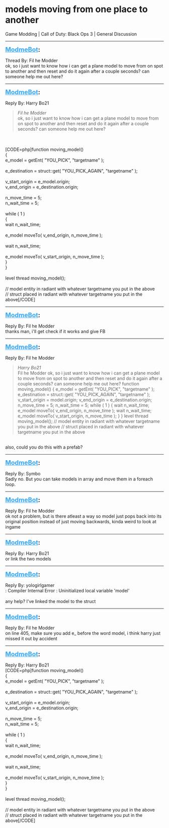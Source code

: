 # models moving from one place to another
Game Modding | Call of Duty: Black Ops 3 | General Discussion

---
<strong style="font-size: 1.4em;"><span style="text-decoration: underline;text-decoration-color: #34a7f9;"><span style="color:#34a7f9;">ModmeBot</span></span>:</strong>

<p>Thread By: Fil he Modder<br />ok, so i just want to know how i can get a plane model to move from on spot to another and then reset and do it again after a couple seconds? can someone help me out here?</p>

---
<strong style="font-size: 1.4em;"><span style="text-decoration: underline;text-decoration-color: #34a7f9;"><span style="color:#34a7f9;">ModmeBot</span></span>:</strong>

<p>Reply By: Harry Bo21<br /><blockquote><em>Fil he Modder</em><br />ok, so i just want to know how i can get a plane model to move from on spot to another and then reset and do it again after a couple seconds? can someone help me out here?  </blockquote><br /> <br />[CODE=php]function moving_model()<br />{<br />	e_model = getEnt( &quot;YOU_PICK&quot;, &quot;targetname&quot; );<br />	<br />	e_destination = struct::get( &quot;YOU_PICK_AGAIN&quot;, &quot;targetname&quot; );<br />	<br />	v_start_origin = e_model.origin;<br />	v_end_origin = e_destination.origin;<br />	<br />	n_move_time = 5;<br />	n_wait_time = 5;<br />	<br />	while ( 1 )<br />	{<br />		wait n_wait_time;<br />		<br />		e_model moveTo( v_end_origin, n_move_time );<br />		<br />		wait n_wait_time;<br />		<br />		e_model moveTo( v_start_origin, n_move_time );<br />	}<br />}<br /><br />level thread moving_model();<br /><br />// model entity in radiant with whatever targetname you put in the above<br />// struct placed in radiant with whatever targetname you put in the above[/CODE]</p>

---
<strong style="font-size: 1.4em;"><span style="text-decoration: underline;text-decoration-color: #34a7f9;"><span style="color:#34a7f9;">ModmeBot</span></span>:</strong>

<p>Reply By: Fil he Modder<br />thanks man, i&#39;ll get check if it works and give FB</p>

---
<strong style="font-size: 1.4em;"><span style="text-decoration: underline;text-decoration-color: #34a7f9;"><span style="color:#34a7f9;">ModmeBot</span></span>:</strong>

<p>Reply By: Fil he Modder<br /><blockquote><em>Harry Bo21</em><br />Fil he Modder ok, so i just want to know how i can get a plane model to move from on spot to another and then reset and do it again after a couple seconds? can someone help me out here?     function moving_model() { e_model = getEnt( &quot;YOU_PICK&quot;, &quot;targetname&quot; ); e_destination = struct::get( &quot;YOU_PICK_AGAIN&quot;, &quot;targetname&quot; ); v_start_origin = model.origin; v_end_origin = e_destination.origin; n_move_time = 5; n_wait_time = 5; while ( 1 ) { wait n_wait_time; e_model moveTo( v_end_origin, n_move_time ); wait n_wait_time; e_model moveTo( v_start_origin, n_move_time ); } } level thread moving_model(); // model entity in radiant with whatever targetname you put in the above // struct placed in radiant with whatever targetname you put in the above</blockquote><br /> also, could you do this with a prefab?</p>

---
<strong style="font-size: 1.4em;"><span style="text-decoration: underline;text-decoration-color: #34a7f9;"><span style="color:#34a7f9;">ModmeBot</span></span>:</strong>

<p>Reply By: Symbo<br />Sadly no. But you can take models in array and move them in a foreach loop.</p>

---
<strong style="font-size: 1.4em;"><span style="text-decoration: underline;text-decoration-color: #34a7f9;"><span style="color:#34a7f9;">ModmeBot</span></span>:</strong>

<p>Reply By: Fil he Modder<br />ok not a problem, but is there atleast a way so model just pops back into its original position instead of just moving backwards, kinda weird to look at ingame</p>

---
<strong style="font-size: 1.4em;"><span style="text-decoration: underline;text-decoration-color: #34a7f9;"><span style="color:#34a7f9;">ModmeBot</span></span>:</strong>

<p>Reply By: Harry Bo21<br />or link the two models</p>

---
<strong style="font-size: 1.4em;"><span style="text-decoration: underline;text-decoration-color: #34a7f9;"><span style="color:#34a7f9;">ModmeBot</span></span>:</strong>

<p>Reply By: yologirlgamer<br />: Compiler Internal Error : Uninitialized local variable &#39;model&#39;<br /> <br />any help? I&#39;ve linked the model to the struct</p>

---
<strong style="font-size: 1.4em;"><span style="text-decoration: underline;text-decoration-color: #34a7f9;"><span style="color:#34a7f9;">ModmeBot</span></span>:</strong>

<p>Reply By: Fil he Modder<br />on line 405, make sure you add e_ before the word model, i think harry just missed it out by accident</p>

---
<strong style="font-size: 1.4em;"><span style="text-decoration: underline;text-decoration-color: #34a7f9;"><span style="color:#34a7f9;">ModmeBot</span></span>:</strong>

<p>Reply By: Harry Bo21<br />[CODE=php]function moving_model()<br />{<br />	e_model = getEnt( &quot;YOU_PICK&quot;, &quot;targetname&quot; );<br />	<br />	e_destination = struct::get( &quot;YOU_PICK_AGAIN&quot;, &quot;targetname&quot; );<br />	<br />	v_start_origin = e_model.origin;<br />	v_end_origin = e_destination.origin;<br />	<br />	n_move_time = 5;<br />	n_wait_time = 5;<br />	<br />	while ( 1 )<br />	{<br />		wait n_wait_time;<br />		<br />		e_model moveTo( v_end_origin, n_move_time );<br />		<br />		wait n_wait_time;<br />		<br />		e_model moveTo( v_start_origin, n_move_time );<br />	}<br />}<br /><br />level thread moving_model();<br /><br />// model entity in radiant with whatever targetname you put in the above<br />// struct placed in radiant with whatever targetname you put in the above[/CODE]</p>
